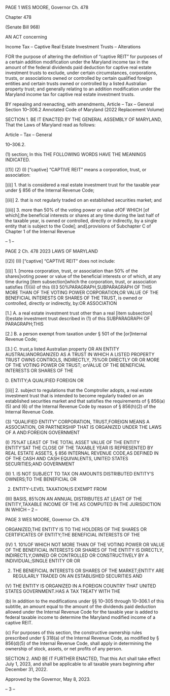PAGE 1
WES MOORE, Governor Ch. 478

Chapter 478

(Senate Bill 968)

AN ACT concerning

Income Tax – Captive Real Estate Investment Trusts – Alterations

FOR the purpose of altering the definition of “captive REIT” for purposes of a certain
addition modification under the Maryland income tax in the amount of the federal
dividends paid deduction for captive real estate investment trusts to exclude, under
certain circumstances, corporations, trusts, or associations owned or controlled by
certain qualified foreign entities and certain trusts owned or controlled by a listed
Australian property trust; and generally relating to an addition modification under
the Maryland income tax for captive real estate investment trusts.

BY repealing and reenacting, with amendments,
Article – Tax – General
Section 10–306.2
Annotated Code of Maryland
(2022 Replacement Volume)

SECTION 1. BE IT ENACTED BY THE GENERAL ASSEMBLY OF MARYLAND,
That the Laws of Maryland read as follows:

Article – Tax – General

10–306.2.

(1) section[:](a) In this THE FOLLOWING WORDS HAVE THE MEANINGS
INDICATED.

[(1)] (2) (I) [“captive] “CAPTIVE REIT” means a corporation, trust, or
association:

[(i)] 1. that is considered a real estate investment trust for the
taxable year under § 856 of the Internal Revenue Code;

[(ii)] 2. that is not regularly traded on an established securities
market; and

[(iii)] 3. more than 50% of the voting power or value ofOF WHICH
[of which],the beneficial interests or shares at any time during the last half of the taxable
year, is owned or controlled, directly or indirectly, by a single entity that is subject to the
Code[; and].provisions of Subchapter C of Chapter 1 of the Internal Revenue

– 1 –

PAGE 2
Ch. 478 2023 LAWS OF MARYLAND

[(2)] (II) [“captive] “CAPTIVE REIT” does not include:

[(i)] 1. [morea corporation, trust, or association than 50% of the
shares]voting power or value of the beneficial interests or of which, at any time during
[item subsection]which the corporation, trust, or association satisfies (1)(iii) of this
(I)3 50%PARAGRAPH,SUBPARAGRAPH OF THIS MORE THAN OF THE VOTING POWER
CORPORATION,OR VALUE OF THE BENEFICIAL INTERESTS OR SHARES OF THE
TRUST, is owned or controlled, directly or indirectly, by:OR ASSOCIATION

[1.] A. a real estate investment trust other than a real
[item subsection] (I)estate investment trust described in (1) of this SUBPARAGRAPH OF
PARAGRAPH;THIS

[2.] B. a person exempt from taxation under § 501 of the
[or]Internal Revenue Code;

[3.] C. trust,a listed Australian property OR AN ENTITY
AUSTRALIANORGANIZED AS A TRUST IN WHICH A LISTED PROPERTY TRUST OWNS
CONTROLS, INDIRECTLY, 75%OR DIRECTLY OR OR MORE OF THE VOTING POWER OR
TRUST; orVALUE OF THE BENEFICIAL INTERESTS OR SHARES OF THE

D. ENTITY;A QUALIFIED FOREIGN OR

[(ii)] 2. subject to regulations that the Comptroller adopts, a real
estate investment trust that is intended to become regularly traded on an established
securities market and that satisfies the requirements of § 856(a)(5) and (6) of the Internal
Revenue Code by reason of § 856(h)(2) of the Internal Revenue Code.

(3) “QUALIFIED ENTITY” CORPORATION, TRUST,FOREIGN MEANS A
ASSOCIATION, OR PARTNERSHIP THAT IS ORGANIZED UNDER THE LAWS OF A
AND:FOREIGN GOVERNMENT

(I) 75%AT LEAST OF THE TOTAL ASSET VALUE OF THE ENTITY
ENTITY’SAT THE CLOSE OF THE TAXABLE YEAR IS REPRESENTED BY REAL ESTATE
ASSETS, § 856 INTERNAL REVENUE CODE,AS DEFINED IN OF THE CASH AND CASH
EQUIVALENTS, UNITED STATES SECURITIES;AND GOVERNMENT

(II) 1. IS NOT SUBJECT TO TAX ON AMOUNTS DISTRIBUTED
ENTITY’S OWNERS;TO THE BENEFICIAL OR

2. ENTITY–LEVEL TAXATION;IS EXEMPT FROM

(III) BASIS, 85%ON AN ANNUAL DISTRIBUTES AT LEAST OF THE
ENTITY,TAXABLE INCOME OF THE AS COMPUTED IN THE JURISDICTION IN WHICH
– 2 –

PAGE 3
WES MOORE, Governor Ch. 478

ORGANIZED,THE ENTITY IS TO THE HOLDERS OF THE SHARES OR CERTIFICATES OF
ENTITY;THE BENEFICIAL INTERESTS OF THE

(IV) 1. 10%OF WHICH NOT MORE THAN OF THE VOTING
POWER OR VALUE OF THE BENEFICIAL INTERESTS OR SHARES OF THE ENTITY IS
DIRECTLY, INDIRECTLY,OWNED OR CONTROLLED OR CONSTRUCTIVELY BY A
INDIVIDUAL;SINGLE ENTITY OR OR

2. THE BENEFICIAL INTERESTS OR SHARES OF THE
MARKET;ENTITY ARE REGULARLY TRADED ON AN ESTABLISHED SECURITIES AND

(V) THE ENTITY IS ORGANIZED IN A FOREIGN COUNTRY THAT
UNITED STATES GOVERNMENT.HAS A TAX TREATY WITH THE

(b) In addition to the modifications under §§ 10–305 through 10–306.1 of this
subtitle, an amount equal to the amount of the dividends paid deduction allowed under the
Internal Revenue Code for the taxable year is added to federal taxable income to determine
the Maryland modified income of a captive REIT.

(c) For purposes of this section, the constructive ownership rules prescribed
under § 318(a) of the Internal Revenue Code, as modified by § 856(d)(5) of the Internal
Revenue Code, shall apply in determining the ownership of stock, assets, or net profits of
any person.

SECTION 2. AND BE IT FURTHER ENACTED, That this Act shall take effect July
1, 2023, and shall be applicable to all taxable years beginning after December 31, 2022.

Approved by the Governor, May 8, 2023.

– 3 –
